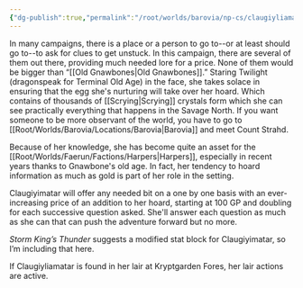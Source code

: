 ```yaml
---
{"dg-publish":true,"permalink":"/root/worlds/barovia/np-cs/claugiyliamatar/","tags":["Barovia"]}
---
```



In many campaigns, there is a place or a person to go to--or at least should go to--to ask for clues to get unstuck. In this campaign, there are several of them out there, providing much needed lore for a price. None of them would be bigger than “[[Old Gnawbones\|Old Gnawbones]].” Staring Twilight (dragonspeak for Terminal Old Age) in the face, she takes solace in ensuring that the egg she's nurturing will take over her hoard. Which contains of thousands of [[Scrying\|Scrying]] crystals form which she can see practically everything that happens in the Savage North. If you want someone to be more observant of the world, you have to go to [[Root/Worlds/Barovia/Locations/Barovia\|Barovia]] and meet Count Strahd.

Because of her knowledge, she has become quite an asset for the [[Root/Worlds/Faerun/Factions/Harpers\|Harpers]], especially in recent years thanks to Gnawbone's old age. In fact, her tendency to hoard information as much as gold is part of her role in the setting.

Claugiyimatar will offer any needed bit on a one by one basis with an ever-increasing price of an addition to her hoard, starting at 100 GP and doubling for each successive question asked. She'll answer each question as much as she can that can push the adventure forward but no more.

*Storm King’s Thunder* suggests a modified stat block for Claugiyimatar, so I’m including that here.

If Claugiyliamatar is found in her lair at Kryptgarden Fores, her lair actions are active.
